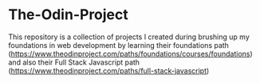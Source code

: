 # The-Odin-Project
This repository is a collection of projects I created during brushing up my foundations in web development by learning their foundations path (https://www.theodinproject.com/paths/foundations/courses/foundations) and also their Full Stack Javascript path (https://www.theodinproject.com/paths/full-stack-javascript)
